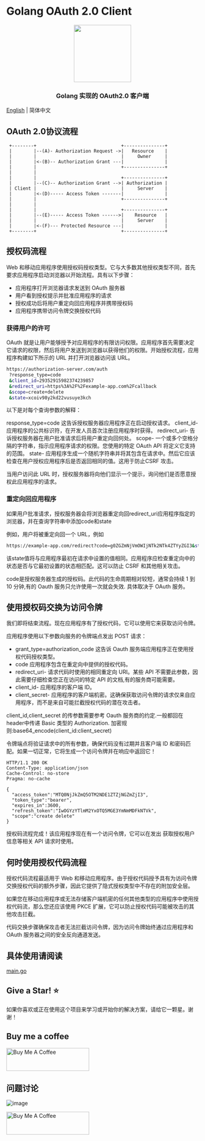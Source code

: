 # Golang OAuth 2.0 Client
<p align="center">
<img align="center" width="150px" src="https://www.oauth.com/wp-content/themes/oauthdotcom/images/oauth_logo@2x.png" />
</p>
<h3 align=center>Golang 实现的 OAuth2.0 客户端</h3>

[English](README.md) | 简体中文

## OAuth 2.0协议流程
     +--------+                               +---------------+
     |        |--(A)- Authorization Request ->|   Resource    |
     |        |                               |     Owner     |
     |        |<-(B)-- Authorization Grant ---|               |
     |        |                               +---------------+
     |        |
     |        |                               +---------------+
     |        |--(C)-- Authorization Grant -->| Authorization |
     | Client |                               |     Server    |
     |        |<-(D)----- Access Token -------|               |
     |        |                               +---------------+
     |        |
     |        |                               +---------------+
     |        |--(E)----- Access Token ------>|    Resource   |
     |        |                               |     Server    |
     |        |<-(F)--- Protected Resource ---|               |
     +--------+                               +---------------+

## 授权码流程
Web 和移动应用程序使用授权码授权类型。它与大多数其他授权类型不同，首先要求应用程序启动浏览器以开始流程。具有以下步骤：

- 应用程序打开浏览器请求发送到 OAuth 服务器
- 用户看到授权提示并批准应用程序的请求
- 授权成功后将用户重定向回应用程序并携带授权码 
- 应用程序携带访问令牌交换授权代码

### 获得用户的许可
OAuth 就是让用户能够授予对应用程序的有限访问权限。应用程序首先需要决定它请求的权限，然后将用户发送到浏览器以获得他们的权限。开始授权流程，应用程序构建如下所示的 URL 并打开浏览器访问该 URL。

```bash
https://authorization-server.com/auth
 ?response_type=code
 &client_id=29352915982374239857
 &redirect_uri=https%3A%2F%2Fexample-app.com%2Fcallback
 &scope=create+delete
 &state=xcoiv98y2kd22vusuye3kch
```
以下是对每个查询参数的解释：

response_type=code 这告诉授权服务器应用程序正在启动授权请求。
client_id- 应用程序的公共标识符，在开发人员首次注册应用程序时获得。
redirect_uri- 告诉授权服务器在用户批准请求后将用户重定向回何处。
scope- 一个或多个空格分隔的字符串，指示应用程序请求的权限。您使用的特定 OAuth API 将定义它支持的范围。
state- 应用程序生成一个随机字符串并将其包含在请求中。然后它应该检查在用户授权应用程序后是否返回相同的值。这用于防止CSRF 攻击。

当用户访问此 URL 时，授权服务器将向他们显示一个提示，询问他们是否愿意授权此应用程序的请求。

### 重定向回应用程序

如果用户批准请求，授权服务器会将浏览器重定向回redirect_uri应用程序指定的浏览器，并在查询字符串中添加code和state

例如，用户将被重定向回一个 URL，例如

```bash
https://example-app.com/redirect?code=g0ZGZmNjVmOWIjNTk2NTk4ZTYyZGI3&state=xcoiv98y2kd22vusuye3kch
```

该state值将与应用程序最初在请求中设置的值相同。应用程序应检查重定向中的状态是否与它最初设置的状态相匹配。这可以防止 CSRF 和其他相关攻击。

code是授权服务器生成的授权码。此代码的生命周期相对较短，通常会持续 1 到 10 分钟,有的 Oauth 服务只允许使用一次就会失效. 具体取决于 OAuth 服务。

## 使用授权码交换为访问令牌

我们即将结束流程。现在应用程序有了授权代码，它可以使用它来获取访问令牌。

应用程序使用以下参数向服务的令牌端点发出 POST 请求：

- grant_type=authorization_code 这告诉 Oauth 服务端应用程序正在使用授权代码授权类型。
- code 应用程序包含在重定向中提供的授权代码。
- redirect_uri- 请求代码时使用的相同重定向 URI。某些 API 不需要此参数，因此需要仔细检查您正在访问的特定 API 的文档,有的服务商可能需要。
- client_id- 应用程序的客户端 ID。
- client_secret- 应用程序的客户端机密。这确保获取访问令牌的请求仅来自应用程序，而不是来自可能拦截授权代码的潜在攻击者。

client_id,client_secret 的传参数需要参考 Oauth 服务商的约定.一般都回在header中传递 Basic 类型的 Authorization. 加密规则:base64_encode(client_id:client_secret)

令牌端点将验证请求中的所有参数，确保代码没有过期并且客户端 ID 和密码匹配。如果一切正常，它将生成一个访问令牌并在响应中返回它！

```http response
HTTP/1.1 200 OK
Content-Type: application/json
Cache-Control: no-store
Pragma: no-cache

{
  "access_token":"MTQ0NjJkZmQ5OTM2NDE1ZTZjNGZmZjI3",
  "token_type":"bearer",
  "expires_in":3600,
  "refresh_token":"IwOGYzYTlmM2YxOTQ5MGE3YmNmMDFkNTVk",
  "scope":"create delete"
}
```

授权码流程完成！该应用程序现在有一个访问令牌，它可以在发出 获取授权用户信息等相关 API 请求时使用。

## 何时使用授权代码流程

授权代码流程最适用于 Web 和移动应用程序。由于授权代码授予具有为访问令牌交换授权代码的额外步骤，因此它提供了隐式授权类型中不存在的附加安全层。

如果您在移动应用程序或无法存储客户端机密的任何其他类型的应用程序中使用授权代码流，那么您还应该使用 PKCE 扩展，它可以防止授权代码可能被攻击的其他攻击拦截。

代码交换步骤确保攻击者无法拦截访问令牌，因为访问令牌始终通过应用程序和 OAuth 服务器之间的安全反向通道发送。

## 具体使用请阅读 

[main.go ](main.go)

## Give a Star! ⭐
如果你喜欢或正在使用这个项目来学习或开始你的解决方案，请给它一颗星。谢谢！

## Buy me a coffee

<a href="https://www.buymeacoffee.com/demo007x" target="_blank"><img src="https://cdn.buymeacoffee.com/buttons/v2/default-yellow.png" alt="Buy Me A Coffee" style="height: 60px !important;width: 217px !important;" ></a>

## 问题讨论
![image](https://user-images.githubusercontent.com/6418340/230716042-135d28f0-9912-4ba4-8adf-a8f14eb76b05.png)

<a href="https://www.buymeacoffee.com/demo007x" target="_blank"><img src="https://cdn.buymeacoffee.com/buttons/v2/default-yellow.png" alt="Buy Me A Coffee" style="height: 60px !important;width: 217px !important;" ></a>


